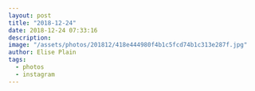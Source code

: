 ```yaml
---
layout: post
title: "2018-12-24"
date: 2018-12-24 07:33:16
description: 
image: "/assets/photos/201812/418e444980f4b1c5fcd74b1c313e287f.jpg"
author: Elise Plain
tags: 
  - photos
  - instagram
---
```



<p></p>
